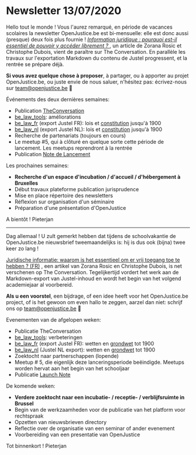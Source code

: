 # Newsletter 13/07/2020

Hello tout le monde ! Vous l'aurez remarqué, en période de vacances scolaires la newsletter OpenJustice.be est bi-mensuelle: elle est donc aussi (presque) deux fois plus fournie !
_[
Information juridique : pourquoi est-il essentiel de pouvoir y accéder librement ?
](https://theconversation.com/information-juridique-pourquoi-est-il-essentiel-de-pouvoir-y-acceder-librement-142095)_ , un article de Zorana Rosic et Christophe Dubois, vient de paraître sur The Conversation. En parallèle les travaux sur l'exportation Markdown du contenu de Justel progressent, et la rentrée se prépare déjà.

**Si vous avez quelque chose à proposer**, à partager, ou à apporter au projet OpenJustice.be, ou juste envie de nous saluer, n'hésitez pas: écrivez-nous sur team@openjustice.be 🚀


Événements des deux dernières semaines:
- Publication [TheConversation](https://theconversation.com/information-juridique-pourquoi-est-il-essentiel-de-pouvoir-y-acceder-librement-142095)
- [be_law_tools](https://github.com/openjusticebe/be_law_tools): améliorations
- [be_law_fr](https://github.com/openjusticebe/be_laws_fr) (export Justel FR): lois et [constitution](https://github.com/openjusticebe/be_laws_fr/blob/master/1831/constitution-07-02-1831-fra-constitution-de-la-1831020701.md) jusqu'à 1900
- [be_law_nl](https://github.com/openjusticebe/be_laws_nl) (export Justel NL): lois et [constitution](https://github.com/openjusticebe/be_laws_nl/blob/master/1831/grondwet-07-02-1831-nld-grondwet-van-belgie-1831020701.md) jusqu'à 1900
- Recherche de partenariats (toujours en cours)
- Le meetup #5, qui à clôturé en quelque sorte cette période de lancement. Les meetups reprendront à la rentrée
- Publication [Note de Lancement](https://drive.google.com/file/d/1OOlf9NGum07sxrGKOddm7VTPMyeqzI3n/view?usp=sharing)

Les prochaines semaines:
- **Recherche d'un espace d'incubation / d'accueil / d'hébergement à Bruxelles**
- Début travaux plateforme publication jurisprudence
- Mise en place répertoire des newsletters
- Réflexion sur organisation d'un séminaire
- Préparation d'une présentation d'OpenJustice


A bientôt ! Pieterjan

---

Dag allemaal ! U zult gemerkt hebben dat tijdens de schoolvakantie de OpenJustice.be nieuwsbrief tweemaandelijks is: hij is dus ook (bijna) twee keer zo lang !

[Juridische informatie: waarom is het essentieel om er vrij toegang toe te hebben ? (FR)]((https://theconversation.com/information-juridique-pourquoi-est-il-essentiel-de-pouvoir-y-acceder-librement-142095))
, een artikel van Zorana Rosic en Christophe Dubois, is net verschenen op The Conversation. Tegelijkertijd vordert het werk aan de Markdown-export van Justel-inhoud en wordt het begin van het volgend academiejaar al voorbereid.

**Als u een voorstel**, een bijdrage, of een idee heeft voor het OpenJustice.be project, of is het gewoon om even hallo te zeggen, aarzel dan niet: schrijf ons op team@openjustice.be 🚀

Evenementen van de afgelopen weken:

- Publicatie TheConversation
- [be_law_tools](https://github.com/openjusticebe/be_law_tools): verbeteringen
- [be_law_fr](https://github.com/openjusticebe/be_laws_fr) (export Justel FR): wetten en [grondwet](https://github.com/openjusticebe/be_laws_fr/blob/master/1831/constitution-07-02-1831-fra-constitution-de-la-1831020701.md) tot 1900
- [be_law_nl](https://github.com/openjusticebe/be_laws_nl) (Justel NL export): wetten en [grondwet](https://github.com/openjusticebe/be_laws_nl/blob/master/1831/grondwet-07-02-1831-nld-grondwet-van-belgie-1831020701.md) tot 1900
- Zoektocht naar partnerschappen (lopende)
- Meetup # 5, die eigenlijk deze lanceringsperiode beëindigde. Meetups worden hervat aan het begin van het schooljaar
- Publicatie [Launch Note](https://drive.google.com/file/d/1s4377p0FlbmnVVitHKBvICJ5ImMI8AeC/view?usp=sharing)

De komende weken:

- **Verdere zoektocht naar een incubatie- / receptie- / verblijfsruimte in Brussel**
- Begin van de werkzaamheden voor de publicatie van het platform voor rechtspraak
- Opzetten van nieuwsbrieven directory
- Reflectie over de organisatie van een seminar of ander evenement
- Voorbereiding van een presentatie van OpenJustice


Tot binnenkort ! Pieterjan
